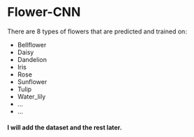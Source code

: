 # Flower-CNN

There are 8 types of flowers that are predicted and trained on:

- Bellflower
- Daisy
- Dandelion
- Iris
- Rose
- Sunflower
- Tulip
- Water_lily
- ...
- ...

#### I will add the dataset and the rest later.
